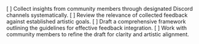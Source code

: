 [ ] Collect insights from community members through designated Discord channels systematically.
[ ] Review the relevance of collected feedback against established artistic goals.
[ ] Draft a comprehensive framework outlining the guidelines for effective feedback integration.
[ ] Work with community members to refine the draft for clarity and artistic alignment.